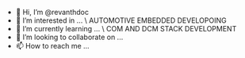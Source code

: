 - 👋 Hi, I’m @revanthdoc
- 👀 I’m interested in ...  \\ AUTOMOTIVE EMBEDDED DEVELOPOING
- 🌱 I’m currently learning ...  \\ COM AND DCM STACK DEVELOPMENT
- 💞️ I’m looking to collaborate on ...
- 📫 How to reach me ...

<!---
revanthdoc/revanthdoc is a ✨ special ✨ repository because its `README.md` (this file) appears on your GitHub profile.
You can click the Preview link to take a look at your changes.
--->
